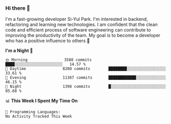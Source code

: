 ### Hi there 👋


I'm a fast-growing developer Si-Yul Park. I'm interested in backend, refactoring and learning new technologies. I am confident that the clean code and efficient process of software engineering can contribute to improving the productivity of the team. My goal is to become a developer who has a positive influence to others 🔭

<!--START_SECTION:waka-->
**I'm a Night 🦉** 

```text
🌞 Morning                3588 commits        ████░░░░░░░░░░░░░░░░░░░░░   14.57 % 
🌆 Daytime                8280 commits        ████████░░░░░░░░░░░░░░░░░   33.61 % 
🌃 Evening                11367 commits       ████████████░░░░░░░░░░░░░   46.15 % 
🌙 Night                  1398 commits        █░░░░░░░░░░░░░░░░░░░░░░░░   05.68 % 
```


📊 **This Week I Spent My Time On** 

```text
💬 Programming Languages: 
No Activity Tracked This Week
```


<!--END_SECTION:waka-->
